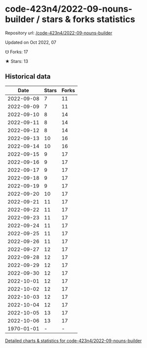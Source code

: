 # code-423n4/2022-09-nouns-builder / stars & forks statistics

Repository url: [/code-423n4/2022-09-nouns-builder](https://github.com/code-423n4/2022-09-nouns-builder)

Updated on Oct 2022, 07

☋ Forks: 17

★ Stars: 13

## Historical data
| Date | Stars | Forks |
|------|-------|-------|
| 2022-09-08 | 7 | 11 | 
| 2022-09-09 | 7 | 11 | 
| 2022-09-10 | 8 | 14 | 
| 2022-09-11 | 8 | 14 | 
| 2022-09-12 | 8 | 14 | 
| 2022-09-13 | 10 | 16 | 
| 2022-09-14 | 10 | 16 | 
| 2022-09-15 | 9 | 17 | 
| 2022-09-16 | 9 | 17 | 
| 2022-09-17 | 9 | 17 | 
| 2022-09-18 | 9 | 17 | 
| 2022-09-19 | 9 | 17 | 
| 2022-09-20 | 10 | 17 | 
| 2022-09-21 | 11 | 17 | 
| 2022-09-22 | 11 | 17 | 
| 2022-09-23 | 11 | 17 | 
| 2022-09-24 | 11 | 17 | 
| 2022-09-25 | 11 | 17 | 
| 2022-09-26 | 11 | 17 | 
| 2022-09-27 | 12 | 17 | 
| 2022-09-28 | 12 | 17 | 
| 2022-09-29 | 12 | 17 | 
| 2022-09-30 | 12 | 17 | 
| 2022-10-01 | 12 | 17 | 
| 2022-10-02 | 12 | 17 | 
| 2022-10-03 | 12 | 17 | 
| 2022-10-04 | 12 | 17 | 
| 2022-10-05 | 13 | 17 | 
| 2022-10-06 | 13 | 17 | 
| 1970-01-01 | - | - | 


[Detailed charts & statistics for code-423n4/2022-09-nouns-builder](https://reviewgithub.com/rep/code-423n4/2022-09-nouns-builder)
